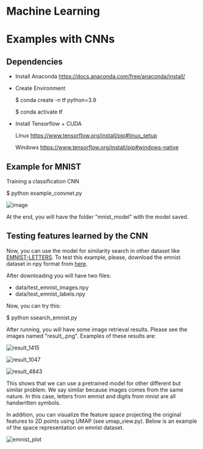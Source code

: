 # Machine Learning
# Examples with CNNs
## Dependencies 
- Install Anaconda 
https://docs.anaconda.com/free/anaconda/install/
- Create Environment

  $ conda create -n tf python=3.9

  $ conda activate tf

 
- Install Tensorflow  +  CUDA
  
  Linux
  https://www.tensorflow.org/install/pip#linux_setup
  
  Windows
  https://www.tensorflow.org/install/pip#windows-native 
## Example for MNIST
  Training  a classification CNN
  
  $ python example_convnet.py

  ![image](https://github.com/jmsaavedrar/machine_learning/assets/8441460/214cf77c-fa2d-4c74-8bad-fa07e51dc880)

  At the end, you will have the folder "mnist_model" with the model saved.
  
## Testing features learned by the CNN
Now, you can use the model for similarity search in other dataset like [EMNIST-LETTERS](https://www.nist.gov/itl/products-and-services/emnist-dataset).
To test this example, please, download the emnist dataset in npy format from [here](https://www.dropbox.com/scl/fi/kyecjtg2y8w1gmpu1fuai/emnist_data.zip?rlkey=cmhqmp74mz4kmkxupehzz0hw4&dl=0).

After downloading you will have two files:
* data/test_emnist_images.npy
* data/test_emnist_labels.npy

Now, you can try this:

$ python ssearch_emnist.py

After running, you will have some image retrieval results. Please see the images named "result_<id>.png". Examples of these results are:


![result_1415](https://github.com/jmsaavedrar/machine_learning/assets/8441460/ca0033d6-bb11-46c7-bfaf-1b21905b283c)

 ![result_1047](https://github.com/jmsaavedrar/machine_learning/assets/8441460/d9c204b4-71da-4bce-9c29-368f50b5c53e)
 
![result_4843](https://github.com/jmsaavedrar/machine_learning/assets/8441460/7c06baa1-c1b5-422e-90f2-604b697ab9aa)

This shows that we can use a pretrained model for other different but similar problem. We say similar because images comes from the same nature. In this case, letters from emnist and digits from mnist are all handwritten symbols.

In addition, you can visualize the feature space projecting the original features to 2D points using UMAP (see umap_view.py). Below is an example of the space representation on emnist dataset.

![emnist_plot](https://github.com/jmsaavedrar/machine_learning/assets/8441460/121531bc-8b65-4e46-aeef-f55b60bde823)

